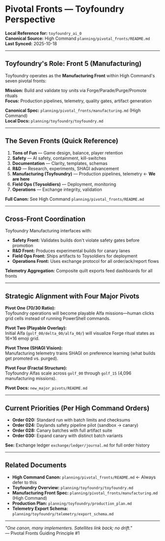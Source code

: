 # Pivotal Fronts — Toyfoundry Perspective

**Local Reference for:** `toyfoundry_ai_0`  
**Canonical Source:** High Command `planning/pivotal_fronts/README.md`  
**Last Synced:** 2025-10-18  

---

## Toyfoundry's Role: Front 5 (Manufacturing)

Toyfoundry operates as the **Manufacturing Front** within High Command's seven pivotal fronts:

**Mission:** Build and validate toy units via Forge/Parade/Purge/Promote rituals  
**Focus:** Production pipelines, telemetry, quality gates, artifact generation

**Canonical Spec:** `planning/pivotal_fronts/manufacturing.md` (High Command)  
**Local Docs:** `planning/toyfoundry/toyfoundry.md`

---

## The Seven Fronts (Quick Reference)

1. **Tons of Fun** — Game design, balance, player retention
2. **Safety** — AI safety, containment, kill-switches
3. **Documentation** — Clarity, templates, schemas
4. **R&D** — Research, experiments, SHAGI advancement
5. **Manufacturing (Toyfoundry)** — Production pipelines, telemetry ← **We are here**
6. **Field Ops (Toysoldiers)** — Deployment, monitoring
7. **Operations** — Exchange integrity, validation

**Full Canon:** See High Command `planning/pivotal_fronts/README.md`

---

## Cross-Front Coordination

Toyfoundry Manufacturing interfaces with:

- **Safety Front:** Validates builds don't violate safety gates before promotion
- **R&D Front:** Produces experimental builds for canary lanes
- **Field Ops Front:** Ships artifacts to Toysoldiers for deployment
- **Operations Front:** Uses exchange protocol for all order/ack/report flows

**Telemetry Aggregation:** Composite quilt exports feed dashboards for all fronts

---

## Strategic Alignment with Four Major Pivots

**Pivot One (70/30 Ratio):**  
Toyfoundry operations will become playable Alfa missions—human clicks grid cells instead of running PowerShell commands.

**Pivot Two (Playable Overlay):**  
Initial Alfa (`golf_00/delta_00/alfa_00/`) will visualize Forge ritual states as 16×16 emoji grid.

**Pivot Three (SHAGI Vision):**  
Manufacturing telemetry trains SHAGI on preference learning (what builds get promoted vs. purged).

**Pivot Four (Fractal Structure):**  
Toyfoundry Alfas scale across `golf_00` through `golf_15` (4,096 manufacturing missions).

**Pivot Docs:** `new_major_pivots/README.md`

---

## Current Priorities (Per High Command Orders)

- **Order 020:** Standard run with batch limits and checksums
- **Order 024:** Daylands safety pipeline pilot (sandbox → canary)
- **Order 028:** Canary batches with full artifact suite
- **Order 030:** Expand canary with distinct batch variants

**See:** Exchange ledger `exchange/ledger/journal.md` for full order history

---

## Related Documents

- **High Command Canon:** `planning/pivotal_fronts/README.md` ← Always defer to this
- **Toyfoundry Overview:** `planning/toyfoundry/toyfoundry.md`
- **Manufacturing Front Spec:** `planning/pivotal_fronts/manufacturing.md` (High Command)
- **Production Plan:** `planning/toyfoundry/production_plan.md`
- **Telemetry Export Schema:** `planning/toyfoundry/telemetry/export_schema.md`

---

*"One canon, many implementers. Satellites link back; no drift."*  
— Pivotal Fronts Guiding Principle #1
